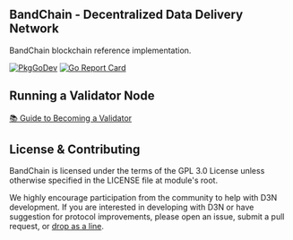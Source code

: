 ## BandChain - Decentralized Data Delivery Network

BandChain blockchain reference implementation.

[![PkgGoDev](https://pkg.go.dev/badge/github.com/bandprotocol/chain)](https://pkg.go.dev/github.com/bandprotocol/chain)
[![Go Report Card](https://goreportcard.com/badge/github.com/bandprotocol/chain)](https://goreportcard.com/report/github.com/bandprotocol/chain)

## Running a Validator Node

[📚 Guide to Becoming a Validator](https://medium.com/bandprotocol/bandchain-wenchang-testnet-2-how-to-join-as-a-validator-76bc4180ddd7)

## License & Contributing

BandChain is licensed under the terms of the GPL 3.0 License unless otherwise specified in the LICENSE file at module's root.

We highly encourage participation from the community to help with D3N development. If you are interested in developing with D3N or have suggestion for protocol improvements, please open an issue, submit a pull request, or [drop as a line].

[drop as a line]: mailto:connect@bandprotocol.com
